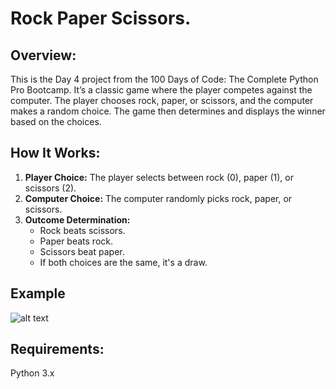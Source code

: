 # **Rock Paper Scissors.**

## **Overview:**

This is the Day 4 project from the 100 Days of Code: The Complete Python Pro Bootcamp. It’s a classic game where the player competes against the computer. The player chooses rock, paper, or scissors, and the computer makes a random choice. The game then determines and displays the winner based on the choices.

## **How It Works:**

1. **Player Choice:** The player selects between rock (0), paper (1), or scissors (2).
2. **Computer Choice:** The computer randomly picks rock, paper, or scissors.
3. **Outcome Determination:**
   - Rock beats scissors.
   - Paper beats rock.
   - Scissors beat paper.
   - If both choices are the same, it's a draw.


## **Example**

![alt text](https://github.com/Bosaif39/example-pics/blob/main/D_4.png?raw=true)

## **Requirements:**

Python 3.x
